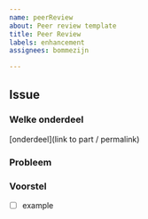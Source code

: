 ```yaml
---
name: peerReview
about: Peer review template
title: Peer Review
labels: enhancement
assignees: bommezijn

---
```


## Issue

### Welke onderdeel
[onderdeel](link to part / permalink)

### Probleem

### Voorstel

- [ ] example
